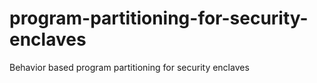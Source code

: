 # program-partitioning-for-security-enclaves
Behavior based program partitioning for security enclaves

